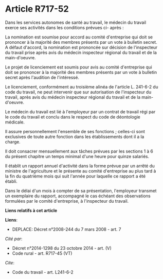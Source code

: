 # Article R717-52

Dans les services autonomes de santé au travail, le médecin du travail exerce ses activités dans les conditions prévues ci-
après :

La nomination est soumise pour accord au comité d'entreprise qui doit se prononcer à la majorité des membres présents par un
vote à bulletin secret. A défaut d'accord, la nomination est prononcée sur décision de l'inspecteur du travail prise après
avis du médecin inspecteur régional du travail et de la main-d'oeuvre.

Le projet de licenciement est soumis pour avis au comité d'entreprise qui doit se prononcer à la majorité des membres
présents par un vote à bulletin secret après l'audition de l'intéressé.

Le licenciement, conformément au troisième alinéa de l'article L. 241-6-2 du code du travail, ne peut intervenir que sur
autorisation de l'inspecteur du travail, après avis du médecin inspecteur régional du travail et de la main-d'oeuvre.

Le médecin du travail est lié à l'employeur par un contrat de travail régi par le code du travail et conclu dans le respect
du code de déontologie médicale.

Il assure personnellement l'ensemble de ses fonctions ; celles-ci sont exclusives de toute autre fonction dans les
établissements dont il a la charge.

Il doit consacrer mensuellement aux tâches prévues par les sections 1 à 6 du présent chapitre un temps minimal d'une heure
pour quinze salariés.

Il établit un rapport annuel d'activité dans la forme prévue par un arrêté du ministre de l'agriculture et le présente au
comité d'entreprise au plus tard à la fin du quatrième mois qui suit l'année pour laquelle ce rapport a été établi.

Dans le délai d'un mois à compter de sa présentation, l'employeur transmet un exemplaire du rapport, accompagné le cas
échéant des observations formulées par le comité d'entreprise, à l'inspecteur du travail.

**Liens relatifs à cet article**

**Liens**:

  - DEPLACE: Décret n°2008-244 du 7 mars 2008 - art. 7

_Cité par_:

  - Décret n°2014-1298 du 23 octobre 2014 - art. (V)
  - Code rural - art. R717-45 (VT)

_Cite_:

  - Code du travail - art. L241-6-2
